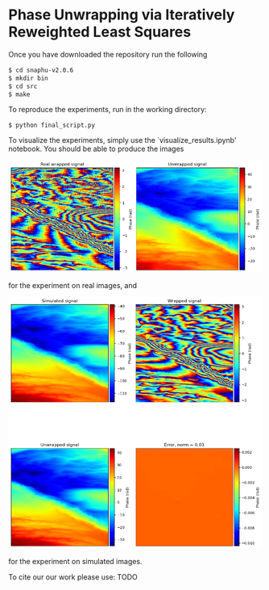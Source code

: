 # Phase Unwrapping via Iteratively Reweighted Least Squares

Once you have downloaded the repository run the following

```
$ cd snaphu-v2.0.6
$ mkdir bin
$ cd src
$ make
```

To reproduce the experiments, run in the working directory:

```
$ python final_script.py
```

To visualize the experiments, simply use the `visualize_results.ipynb' notebook.
You should be able to produce the images

![Screenshot](screenshots/real_goldstein.png)

for the experiment on real images, and

![Screenshot](screenshots/noiseless.png)

for the experiment on simulated images.


To cite our our work please use:
TODO
